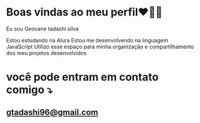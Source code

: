 # Boas vindas ao meu perfil❤🤍🖤
Eu sou Geovane tadashi silva

Estou estudando na Alura
Estou me desenvolvendo na linguagem JavaScript
Utilizo esse espaço para minha organização e compartilhamento dos meu projetos desenvolvidos

# você pode entram em contato comigo ⤵
## gtadashi96@gmail.com

